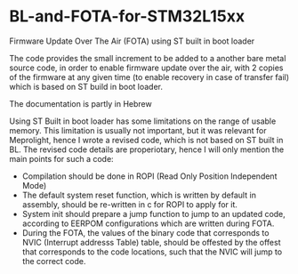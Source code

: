 # BL-and-FOTA-for-STM32L15xx
Firmware Update Over The Air (FOTA) using ST built in boot loader

The code provides the small increment to be added to a another bare metal source code, in order to enable firmware update over the air, with 2 copies of the firmware at any given time (to enable recovery in case of transfer fail) which is based on ST build in boot loader.

The documentation is partly in Hebrew

Using ST Built in boot loader has some limitations on the range of usable memory.
This limitation is usually not important, but it was relevant for Meprolight, hence I wrote a revised code, which is not based on ST built in BL.
The revised code details are properiotary, hence I will only mention the main points for such a code:
- Compilation should be done in ROPI (Read Only Position Independent Mode)
- The default system reset function, which is written by default in assembly, should be re-written in c for ROPI to apply for it.
- System init should prepare a jump function to jump to an updated code, according to EERPOM configurations which are written during FOTA.
- During the FOTA, the values of the binary code that corresponds to NVIC (Interrupt addresss Table) table, should be offested by the offest that corresponds to the code locations, such that the NVIC will jump to the correct code.
